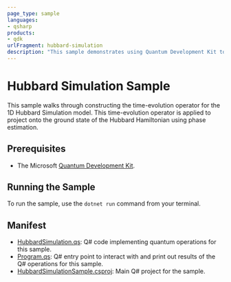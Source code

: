 ```yaml
---
page_type: sample
languages:
- qsharp
products:
- qdk
urlFragment: hubbard-simulation
description: "This sample demonstrates using Quantum Development Kit to simulate time evolution under the 1D Hubbard model."
---
```


# Hubbard Simulation Sample

This sample walks through constructing the time-evolution operator for the 1D Hubbard Simulation model.
This time-evolution operator is applied to project onto the ground state of the Hubbard Hamiltonian using phase estimation.

## Prerequisites

- The Microsoft [Quantum Development Kit](https://docs.microsoft.com/quantum/install-guide/).

## Running the Sample

To run the sample, use the `dotnet run` command from your terminal.

## Manifest ##

- [HubbardSimulation.qs](./HubbardSimulation.qs): Q# code implementing quantum operations for this sample.
- [Program.qs](./Program.qs): Q# entry point to interact with and print out results of the Q# operations for this sample.
- [HubbardSimulationSample.csproj](./HubbardSimulationSample.csproj): Main Q# project for the sample.
